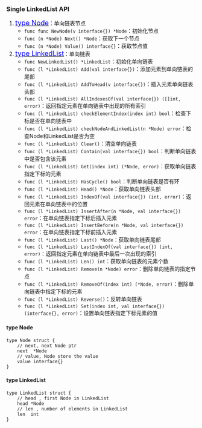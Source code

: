 ### Single LinkedList API
1. <a href="#node"><font size=4 color=#00f>type Node</font></a>：单向链表节点
    * `func func NewNode(v interface{}) *Node`：初始化节点
    * `func (n *Node) Next() *Node`：获取下一个节点
    * `func (n *Node) Value() interface{}`：获取节点值
2. <a href="#list"><font size=4 color=#00f>type LinkedList</font></a>：单向链表
    * `func NewLinkedList() *LinkedList`：初始化单向链表
    * `func (l *LinkedList) Add(val interface{})`：添加元素到单向链表的尾部
    * `func (l *LinkedList) AddToHead(v interface{})`：插入元素单向链表头部
    * `func (l *LinkedList) AllIndexesOf(val interface{}) ([]int, error)`：返回指定元素在单向链表中出现的所有索引
    * `func (l *LinkedList) checkElementIndex(index int) bool`：检查下标是否在单向链表中
    * `func (l *LinkedList) checkNodeAndLinkedList(n *Node) error`：检查Node和LinkedList是否为空
    * `func (l *LinkedList) Clear()`：清空单向链表
    * `func (l *LinkedList) Contain(val interface{}) bool`：判断单向链表中是否包含该元素
    * `func (l *LinkedList) Get(index int) (*Node, error)`：获取单向链表指定下标的元素
    * `func (l *LinkedList) HasCycle() bool`：判断单向链表是否有环
    * `func (l *LinkedList) Head() *Node`：获取单向链表头部
    * `func (l *LinkedList) IndexOf(val interface{}) (int, error)`：返回元素在单向链表中的位置 
    * `func (l *LinkedList) InsertAfter(n *Node, val interface{}) error`：在单向链表指定下标后插入元素
    * `func (l *LinkedList) InsertBefore(n *Node, val interface{}) error`：在单向链表指定下标前插入元素
    * `func (l *LinkedList) Last() *Node`：获取单向链表尾部
    * `func (l *LinkedList) LastIndexOf(val interface{}) (int, error)`：返回指定元素在单向链表中最后一次出现的索引
    * `func (l *LinkedList) Len() int`：获取单向链表的元素个数
    * `func (l *LinkedList) Remove(n *Node) error`：删除单向链表的指定节点
    * `func (l *LinkedList) RemoveOf(index int) (*Node, error)`：删除单向链表中指定下标的元素
    * `func (l *LinkedList) Reverse()`：反转单向链表
    * `func (l *LinkedList) Set(index int, val interface{}) (interface{}, error)`：设置单向链表指定下标元素的值  
    
#### <a id="node">type Node</a>
```
type Node struct {
    // next, next Node ptr
    next  *Node
    // value, Node store the value
    value interface{}
}
```

#### <a id="list">type LinkedList</a>
```
type LinkedList struct {
    // head , first Node in LinkedList
    head *Node
    // len , number of elements in LinkedList
    len  int
}
```